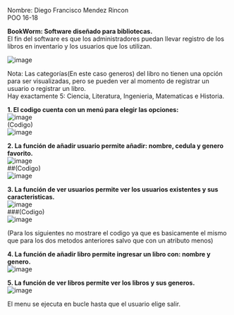 Nombre: Diego Francisco Mendez Rincon  
POO 16-18  
  
**BookWorm: Software diseñado para bibliotecas.**  
El fin del software es que los administradores puedan llevar registro de los libros en inventario y los usuarios que los utilizan.  
  
![image](https://github.com/user-attachments/assets/60edafc8-5b17-4ad1-acb2-6d2fcbb7abc8)  
  
Nota: Las categorías(En este caso generos) del libro no tienen una opción para ser visualizadas, pero se pueden ver al momento de registrar un usuario o registrar un libro.  
Hay exactamente 5: Ciencia, Literatura, Ingenieria, Matematicas e Historia.  
  
**1. El codigo cuenta con un menú para elegir las opciones:**  
![image](https://github.com/user-attachments/assets/b15c8cc0-7094-4c00-9ecf-9d04b889575f)  
(Codigo)  
![image](https://github.com/user-attachments/assets/9b644f7c-2a50-4373-a860-6d483b3b8dcf)  
  
**2. La función de añadir usuario permite añadir: nombre, cedula y genero favorito.**  
![image](https://github.com/user-attachments/assets/144476e9-7936-4713-b9d0-406c29aa9405)  
##(Codigo)  
![image](https://github.com/user-attachments/assets/77225b1d-13aa-4a9f-b06c-8b0f73cef3a9)  
  
**3. La función de ver usuarios permite ver los usuarios existentes y sus caracteristicas.**  
![image](https://github.com/user-attachments/assets/d5b7bc11-798c-4a38-9926-8f29378ab2d9)  
###(Codigo)  
![image](https://github.com/user-attachments/assets/f1eeab6a-b9e0-4f14-bc90-cbf31df3719e)  
  
(Para los siguientes no mostrare el codigo ya que es basicamente el mismo que para los dos metodos anteriores salvo que con un atributo menos)  
  
**4. La función de añadir libro permite ingresar un libro con: nombre y genero.**  
![image](https://github.com/user-attachments/assets/a0d93da6-e0e7-4a4a-aa2d-f32549cfbb44)  
  
**5. La función de ver libros permite ver los libros y sus generos.**  
![image](https://github.com/user-attachments/assets/218cb37c-8621-4c47-afef-1537646e7918)  
  
El menu se ejecuta en bucle hasta que el usuario elige salir.  

